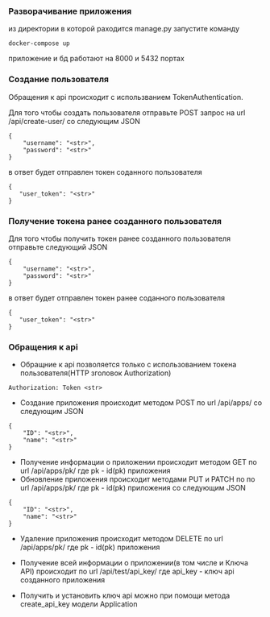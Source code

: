 ### Разворачивание приложения
из директории в которой раходится manage.py запустите команду
```
docker-compose up
```
приложение и бд работают на 8000 и 5432 портах
### Создание пользователя
Обращения к api происходит с использванием TokenAuthentication.

Для того чтобы создать пользователя отправьте POST запрос на url /api/create-user/ со следующим JSON
```
{
    "username": "<str>",
    "password": "<str>"
}
```
в ответ будет отправлен токен соданного пользователя
 ```
{
    "user_token": "<str>"
}
```
### Получение токена ранее созданного пользователя
Для того чтобы получить токен ранее созданного пользователя отправьте следующий JSON
```
{
    "username": "<str>",
    "password": "<str>"
}

```
в ответ будет отправлен токен ранее соданного пользователя
 ```
{
    "user_token": "<str>"
}
```

### Обращения к api
* Обращние к api позволяется только с использованием токена пользователя(HTTP зголовок Authorization)
```
Authorization: Token <str>
```

* Создание приложения происходит методом POST по url /api/apps/ со следующим  JSON
```
{
	"ID": "<str>", 
	"name": "<str>"
}
```
* Получение информации о приложении происходит методом GET по url /api/apps/pk/
где pk - id(pk) приложения
* Обновление приложения происходит методами PUT и PATCH по по url /api/apps/pk/
где pk - id(pk) приложения со следующим JSON
```
{
	"ID": "<str>", 
	"name": "<str>"
}
```
* Удаление приложения происходит методом DELETE по url /api/apps/pk/
где pk - id(pk) приложения

* Получение всей информации о приложении(в том числе и Ключа API) происходит по url /api/test/api_key/ где api_key -
ключ api созданного приложения
* Получить и установить ключ api можно при помощи метода create_api_key модели Application